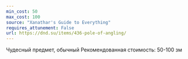 ```yaml
---
min_cost: 50
max_cost: 100
source: "Xanathar's Guide to Everything"
requires_attunement: False
url: https://dnd.su/items/436-pole-of-angling/
---
```


Чудесный предмет, обычный
Рекомендованная стоимость: 50-100 зм